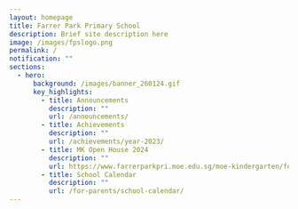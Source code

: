 ```yaml
---
layout: homepage
title: Farrer Park Primary School
description: Brief site description here
image: /images/fpslogo.png
permalink: /
notification: ""
sections:
  - hero:
      background: /images/banner_260124.gif
      key_highlights:
        - title: Announcements
          description: ""
          url: /announcements/
        - title: Achievements
          description: ""
          url: /achievements/year-2023/
        - title: MK Open House 2024
          description: ""
          url: https://www.farrerparkpri.moe.edu.sg/moe-kindergarten/for-parents/open-house/
        - title: School Calendar
          description: ""
          url: /for-parents/school-calendar/
---
```

